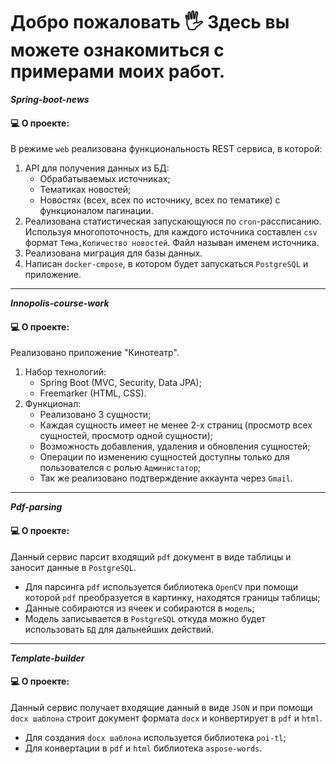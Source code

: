 # Добро пожаловать :raised_hand_with_fingers_splayed: Здесь вы можете ознакомиться с примерами моих работ.


***Spring-boot-news***

#### :computer: О проекте:
В режиме `web` реализована функциональность REST сервиса, в которой:
1) API для получения данных из БД:
    + Обрабатываемых источниках;
    + Тематиках новостей;
    + Новостях (всех, всех по источнику, всех по тематике) с функционалом пагинации.
2) Реализована статистическая запускающуюся по `cron`-рассписанию. Используя многопоточность, для каждого источника составлен `csv` формат `Тема,Количество новостей`. Файл называн именем источника.
3) Реализована миграция для базы данных.
4) Написан `docker-cmpose`, в котором будет запускаться `PostgreSQL` и приложение. 

---

***Innopolis-course-work***

#### :computer: О проекте:
Реализовано приложение "Кинотеатр".
1) Набор технологий:
    + Spring Boot (MVC, Security, Data JPA);
    + Freemarker (HTML, CSS).
2) Функционал:
    + Реализовано 3 сущности;
    + Каждая сущность имеет не менее 2-х страниц (просмотр всех сущностей, просмотр одной сущности);
    + Возможность добавления, удаления и обновления сущностей;
    + Операции по изменению сущностей доступны только для пользователся с ролью `Администатор`;
    + Так же реализовано подтверждение аккаунта через `Gmail`.

---

***Pdf-parsing***

#### :computer: О проекте:
Данный сервис парсит входящий `pdf` документ в виде таблицы и заносит данные в `PostgreSQL`.
+ Для парсинга `pdf` используется библиотека `OpenCV` при помощи которой `pdf` преобразуется в картинку, находятся границы таблицы;
+ Данные собираются из ячеек и собираются в `модель`;
+ Модель записывается в `PostgreSQL` откуда можно будет использовать `БД` для дальнейших действий.

---

***Template-builder***

#### :computer: О проекте:
Данный сервис получает входящие данный в виде `JSON` и при помощи `docx шаблона` строит документ формата `docx` и конвертирует в `pdf` и `html`.
+ Для создания `docx шаблона` используется библиотека `poi-tl`;
+ Для конвертации в `pdf` и `html` библиотека `aspose-words`.
